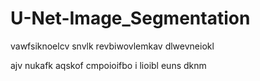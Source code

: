 # U-Net-Image_Segmentation
vawfsiknoelcv
snvlk revbiwovlemkav dlwevneiokl

ajv nukafk aqskof
cmpoioifbo
i lioibl euns
dknm 
